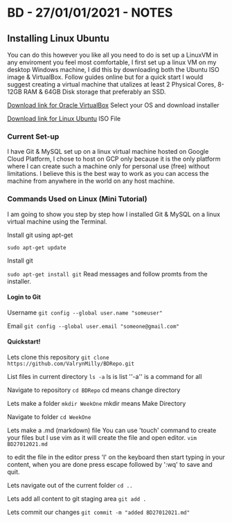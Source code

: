 # BD - 27/01/01/2021 - NOTES

## Installing Linux Ubuntu

You can do this however you like all you need to do is set up a LinuxVM in any enviroment you feel most comfortable, I first set up a linux VM on my desktop Windows machine, I did this by downloading both the Ubuntu ISO image & VirtualBox. Follow guides online but for a quick start I would suggest creating a virtual machine that utalizes at least 2 Physical Cores, 8-12GB RAM & 64GB Disk storage that preferably an SSD. 

[Download link for Oracle VirtualBox](https://www.virtualbox.org/wiki/Downloads) Select your OS and download installer

[Download link for Linux Ubuntu](https://ubuntu.com/download/desktop) ISO File

### Current Set-up

I have Git & MySQL set up on a linux virtual machine hosted on Google Cloud Platform, I chose to host on GCP only because it is the only platform where I can create such a machine only for personal use (free) without limitations. I believe this is the best way to work as you can access the machine from anywhere in the world on any host machine. 

### Commands Used on Linux (Mini Tutorial)

I am going to show you step by step how I installed Git & MySQL on a linux virtual machine using the Terminal.

Install git using apt-get

`sudo apt-get update`

Install git

`sudo apt-get install git`
Read messages and follow promts from the installer.

#### Login to Git
Username
`git config --global user.name "someuser"`

Email
`git config --global user.email "someone@gmail.com"`

#### Quickstart!

Lets clone this repository
`git clone https://github.com/ValrynMilly/BDRepo.git`

List files in current directory
`ls -a`   ls is list ''-a'' is a command for all

Navigate to repository
`cd BDRepo` cd means change directory

Lets make a folder
`mkdir WeekOne` mkdir means Make Directory 

Navigate to folder
`cd WeekOne`

Lets make a .md (markdown) file
You can use 'touch' command to create your files but I use vim as it will create the file and open editor.
`vim BD27012021.md`

to edit the file in the editor press 'I' on the keyboard then start typing in your content, when you are done press escape followed by ':wq' to save and quit.

Lets navigate out of the current folder
`cd ..`

Lets add all content to git staging area
`git add .`

Lets commit our changes
`git commit -m "added BD27012021.md"`


